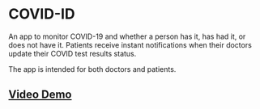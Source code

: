 # COVID-ID
An app to monitor COVID-19 and whether a person has it, has had it, or does not have it. 
Patients receive instant notifications when their doctors update their COVID test results status.

The app is intended for both doctors and patients.

## [Video Demo](https://www.youtube.com/watch?v=VlZ5EuwT1cI)
